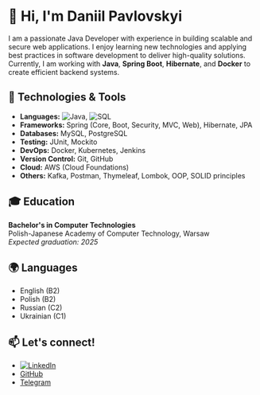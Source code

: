 # 👋 Hi, I'm Daniil Pavlovskyi

I am a passionate Java Developer with experience in building scalable and secure web applications. I enjoy learning new technologies and applying best practices in software development to deliver high-quality solutions. Currently, I am working with **Java**, **Spring Boot**, **Hibernate**, and **Docker** to create efficient backend systems.

## 🔧 Technologies & Tools
- **Languages:** ![Java](https://img.shields.io/badge/java-%23ED8B00.svg?style=for-the-badge&logo=openjdk&logoColor=white), ![SQL](https://www.svgrepo.com/show/369980/database-sql.svg)
- **Frameworks:** Spring (Core, Boot, Security, MVC, Web), Hibernate, JPA
- **Databases:** MySQL, PostgreSQL
- **Testing:** JUnit, Mockito
- **DevOps:** Docker, Kubernetes, Jenkins
- **Version Control:** Git, GitHub
- **Cloud:** AWS (Cloud Foundations)
- **Others:** Kafka, Postman, Thymeleaf, Lombok, OOP, SOLID principles

## 🎓 Education
**Bachelor's in Computer Technologies**  
Polish-Japanese Academy of Computer Technology, Warsaw  
_Expected graduation: 2025_

## 🌍 Languages
- English (B2)
- Polish (B2)
- Russian (C2)
- Ukrainian (C1)

## 📫 Let's connect!
- [![LinkedIn](https://img.shields.io/badge/LinkedIn-%230077B5.svg?logo=linkedin&logoColor=white)](https://linkedin.com/in/daniil-pavlovskyi-469850274) 
- [GitHub](https://github.com/DaniilPavlovskyi)
- [Telegram](https://t.me/molekula0192)


